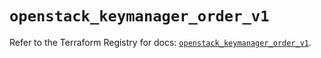 # `openstack_keymanager_order_v1`

Refer to the Terraform Registry for docs: [`openstack_keymanager_order_v1`](https://registry.terraform.io/providers/terraform-provider-openstack/openstack/1.54.1/docs/resources/keymanager_order_v1).
